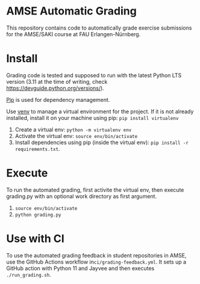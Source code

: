 # AMSE Automatic Grading
This repository contains code to automatically grade exercise submissions for the AMSE/SAKI course at FAU Erlangen-Nürnberg.

# Install
Grading code is tested and supposed to run with the latest Python LTS version (3.11 at the time of writing, check https://devguide.python.org/versions/).

[Pip](https://pypi.org/project/pip/) is used for dependency management.

Use [venv](https://docs.python.org/3/library/venv.html) to manage a virtual environment for the project. If it is not already installed, install it on your machine using pip: `pip install virtualenv`

1. Create a virtual env: `python -m virtualenv env`
2. Activate the virtual env: `source env/bin/activate`
3. Install dependencies using pip (inside the virtual env): `pip install -r requirements.txt`.

# Execute
To run the automated grading, first activite the virtual env, then execute grading.py with an optional work directory as first argument.

1. `source env/bin/activate`
2. `python grading.py`

# Use with CI
To use the automated grading feedback in student repositories in AMSE, use the GitHub Actions workflow in`ci/grading-feedback.yml`. It sets up a GitHub action with Python 11 and Jayvee and then executes `./run_grading.sh`.